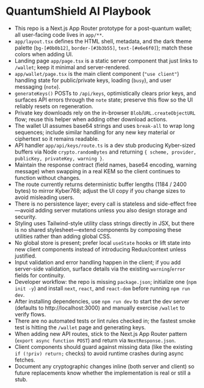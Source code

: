 # QuantumShield AI Playbook

- This repo is a Next.js App Router prototype for a post-quantum wallet; all user-facing code lives in `app/**`.
- `app/layout.tsx` defines the HTML shell, metadata, and the dark theme palette (`bg-[#0b0b12]`, `border-[#3b3b55]`, `text-[#e6e6f0]`); match these colors when adding UI.
- Landing page `app/page.tsx` is a static server component that just links to `/wallet`; keep it minimal and server-rendered.
- `app/wallet/page.tsx` is the main client component (`"use client"`) handling state for public/private keys, loading (`busy`), and user messaging (`note`).
- `generateKeys()` POSTs to `/api/keys`, optimistically clears prior keys, and surfaces API errors through the `note` state; preserve this flow so the UI reliably resets on regeneration.
- Private key downloads rely on the in-browser `Blob`/`URL.createObjectURL` flow; reuse this helper when adding other download actions.
- The wallet UI assumes base64 strings and uses `break-all` to wrap long sequences; include similar handling for any new key material or ciphertext so it remains readable.
- API handler `app/api/keys/route.ts` is a dev stub producing Kyber-sized buffers via Node `crypto.randomBytes` and returning `{ scheme, provider, publicKey, privateKey, warning }`.
- Maintain the response contract (field names, base64 encoding, warning message) when swapping in a real KEM so the client continues to function without changes.
- The route currently returns deterministic buffer lengths (1184 / 2400 bytes) to mirror Kyber768; adjust the UI copy if you change sizes to avoid misleading users.
- There is no persistence layer; every call is stateless and side-effect free—avoid adding server mutations unless you also design storage and security.
- Styling uses Tailwind-style utility class strings directly in JSX, but there is no shared stylesheet—extend components by composing these utilities rather than adding global CSS.
- No global store is present; prefer local `useState` hooks or lift state into new client components instead of introducing Redux/context unless justified.
- Input validation and error handling happen in the client; if you add server-side validation, surface details via the existing `warning`/`error` fields for continuity.
- Developer workflow: the repo is missing `package.json`; initialize one (`npm init -y`) and install `next`, `react`, and `react-dom` before running `npm run dev`.
- After installing dependencies, use `npm run dev` to start the dev server (defaults to http://localhost:3000) and manually exercise `/wallet` to verify flows.
- There are no automated tests or lint rules checked in; the fastest smoke test is hitting the `/wallet` page and generating keys.
- When adding new API routes, stick to the Next.js App Router pattern (`export async function POST`) and return via `NextResponse.json`.
- Client components should guard against missing data (like the existing `if (!priv) return;` checks) to avoid runtime crashes during async fetches.
- Document any cryptographic changes inline (both server and client) so future replacements know whether the implementation is real or still a stub.
